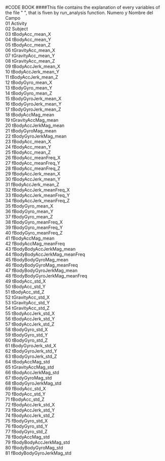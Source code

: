 #CODE BOOK
####This file contains the explanation of every variables of the file "  ", that is fiven by run_analysis function.
Numero y Nombre del Campo  <br /> 
01  Activity  <br /> 
02  Subject <br /> 
03  tBodyAcc_mean_X  <br /> 
04	tBodyAcc_mean_Y <br /> 
05	tBodyAcc_mean_Z<br /> 
06	tGravityAcc_mean_X <br /> 
07	tGravityAcc_mean_Y<br /> 
08	tGravityAcc_mean_Z<br /> 
09	tBodyAccJerk_mean_X<br /> 
10	tBodyAccJerk_mean_Y<br /> 
11	tBodyAccJerk_mean_Z<br /> 
12	tBodyGyro_mean_X<br /> 
13	tBodyGyro_mean_Y<br /> 
14	tBodyGyro_mean_Z<br /> 
15	tBodyGyroJerk_mean_X<br /> 
16	tBodyGyroJerk_mean_Y<br /> 
17	tBodyGyroJerk_mean_Z<br /> 
18	tBodyAccMag_mean<br /> 
19	tGravityAccMag_mean<br /> 
20	tBodyAccJerkMag_mean<br /> 
21	tBodyGyroMag_mean<br /> 
22	tBodyGyroJerkMag_mean<br /> 
23	fBodyAcc_mean_X<br /> 
24	fBodyAcc_mean_Y<br /> 
25	fBodyAcc_mean_Z<br /> 
26	fBodyAcc_meanFreq_X<br /> 
27	fBodyAcc_meanFreq_Y<br /> 
28	fBodyAcc_meanFreq_Z<br /> 
29	fBodyAccJerk_mean_X<br /> 
30	fBodyAccJerk_mean_Y<br /> 
31	fBodyAccJerk_mean_Z<br /> 
32	fBodyAccJerk_meanFreq_X<br /> 
33	fBodyAccJerk_meanFreq_Y<br /> 
34	fBodyAccJerk_meanFreq_Z<br /> 
35	fBodyGyro_mean_X<br /> 
36	fBodyGyro_mean_Y<br /> 
37	fBodyGyro_mean_Z<br /> 
38	fBodyGyro_meanFreq_X<br /> 
39	fBodyGyro_meanFreq_Y<br /> 
40	fBodyGyro_meanFreq_Z<br /> 
41	fBodyAccMag_mean<br /> 
42	fBodyAccMag_meanFreq<br /> 
43	fBodyBodyAccJerkMag_mean<br /> 
44	fBodyBodyAccJerkMag_meanFreq<br /> 
45	fBodyBodyGyroMag_mean<br /> 
46	fBodyBodyGyroMag_meanFreq<br /> 
47	fBodyBodyGyroJerkMag_mean<br /> 
48	fBodyBodyGyroJerkMag_meanFreq<br /> 
49	tBodyAcc_std_X<br /> 
50	tBodyAcc_std_Y<br /> 
51	tBodyAcc_std_Z<br /> 
52	tGravityAcc_std_X<br /> 
53	tGravityAcc_std_Y<br /> 
54	tGravityAcc_std_Z<br /> 
55	tBodyAccJerk_std_X<br /> 
56	tBodyAccJerk_std_Y<br /> 
57	tBodyAccJerk_std_Z<br /> 
58	tBodyGyro_std_X<br /> 
59	tBodyGyro_std_Y<br /> 
60	tBodyGyro_std_Z<br /> 
61	tBodyGyroJerk_std_X<br /> 
62	tBodyGyroJerk_std_Y<br /> 
63	tBodyGyroJerk_std_Z<br /> 
64	tBodyAccMag_std<br /> 
65	tGravityAccMag_std<br /> 
66	tBodyAccJerkMag_std<br /> 
67	tBodyGyroMag_std<br /> 
68	tBodyGyroJerkMag_std<br /> 
69	fBodyAcc_std_X<br /> 
70	fBodyAcc_std_Y<br /> 
71	fBodyAcc_std_Z<br /> 
72	fBodyAccJerk_std_X<br /> 
73	fBodyAccJerk_std_Y<br /> 
74	fBodyAccJerk_std_Z<br /> 
75	fBodyGyro_std_X<br /> 
76	fBodyGyro_std_Y<br /> 
77	fBodyGyro_std_Z<br /> 
78	fBodyAccMag_std<br /> 
79	fBodyBodyAccJerkMag_std<br /> 
80	fBodyBodyGyroMag_std<br /> 
81	fBodyBodyGyroJerkMag_std<br /> 
